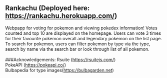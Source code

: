 
## Rankachu (Deployed here: https://rankachu.herokuapp.com/)

Webpapp for voting for pokemon and viewing pokedex information! Votes counted and top 10 are displayed on the homepage.
Users can vote 3 times for their favourite pokemon overall and legendary pokemon on the list page. To search for pokemon, users can
filter pokemon by type via the type, search by name via the search bar or look through list of all pokemon.<br/><br/>
###Acknowledgements:
Rsuite (https://rsuitejs.com/)<br />
PokeAPI (https://pokeapi.co/)<br />
Bulbapedia for type images(https://bulbagarden.net) <br/>
